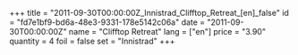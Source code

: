 +++
title = "2011-09-30T00:00:00Z_Innistrad_Clifftop_Retreat_[en]_false"
id = "fd7e1bf9-bd6a-48e3-9331-178e5142c06a"
date = "2011-09-30T00:00:00Z"
name = "Clifftop Retreat"
lang = ["en"]
price = "3.90"
quantity = 4
foil = false
set = "Innistrad"
+++
